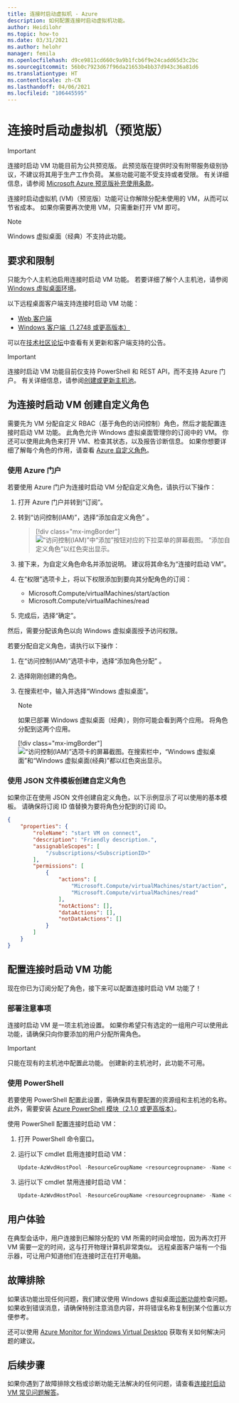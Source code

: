 ```yaml
---
title: 连接时启动虚拟机 - Azure
description: 如何配置连接时启动虚拟机功能。
author: Heidilohr
ms.topic: how-to
ms.date: 03/31/2021
ms.author: helohr
manager: femila
ms.openlocfilehash: d9ce9811cd660c9a9b1fcb6f9e24cadd65d3c2bc
ms.sourcegitcommit: 56b0c7923d67f96da21653b4bb37d943c36a81d6
ms.translationtype: HT
ms.contentlocale: zh-CN
ms.lasthandoff: 04/06/2021
ms.locfileid: "106445595"
---
```

# <a name="start-virtual-machine-on-connect-preview"></a>连接时启动虚拟机（预览版）

> [!IMPORTANT]
> 连接时启动 VM 功能目前为公共预览版。
> 此预览版在提供时没有附带服务级别协议，不建议将其用于生产工作负荷。 某些功能可能不受支持或者受限。 有关详细信息，请参阅 [Microsoft Azure 预览版补充使用条款](https://azure.microsoft.com/support/legal/preview-supplemental-terms/)。

连接时启动虚拟机 (VM)（预览版）功能可让你解除分配未使用的 VM，从而可以节省成本。 如果你需要再次使用 VM，只需重新打开 VM 即可。

>[!NOTE]
>Windows 虚拟桌面（经典）不支持此功能。

## <a name="requirements-and-limitations"></a>要求和限制

只能为个人主机池启用连接时启动 VM 功能。 若要详细了解个人主机池，请参阅 [Windows 虚拟桌面环境](environment-setup.md#host-pools)。

以下远程桌面客户端支持连接时启动 VM 功能：

- [Web 客户端](connect-web.md)
- [Windows 客户端（1.2748 或更高版本）](connect-windows-7-10.md)

可以在[技术社区论坛](https://aka.ms/wvdtc)中查看有关更新和客户端支持的公告。

>[!IMPORTANT]
>连接时启动 VM 功能目前仅支持 PowerShell 和 REST API，而不支持 Azure 门户。 有关详细信息，请参阅[创建或更新主机池](/rest/api/desktopvirtualization/hostpools/createorupdate)。

## <a name="create-a-custom-role-for-start-vm-on-connect"></a>为连接时启动 VM 创建自定义角色

需要先为 VM 分配自定义 RBAC（基于角色的访问控制）角色，然后才能配置连接时启动 VM 功能。 此角色允许 Windows 虚拟桌面管理你的订阅中的 VM。 你还可以使用此角色来打开 VM、检查其状态，以及报告诊断信息。 如果你想要详细了解每个角色的作用，请查看 [Azure 自定义角色](../role-based-access-control/custom-roles.md)。

### <a name="use-the-azure-portal"></a>使用 Azure 门户

若要使用 Azure 门户为连接时启动 VM 分配自定义角色，请执行以下操作：

1. 打开 Azure 门户并转到“订阅”。

2. 转到“访问控制(IAM)”，选择“添加自定义角色” 。

    > [!div class="mx-imgBorder"]
    > ![“访问控制(IAM)”中“添加”按钮对应的下拉菜单的屏幕截图。 “添加自定义角色”以红色突出显示。](media/add-custom-role.png)

3. 接下来，为自定义角色命名并添加说明。 建议将其命名为“连接时启动 VM”。

4. 在“权限”选项卡上，将以下权限添加到要向其分配角色的订阅： 
 
   - Microsoft.Compute/virtualMachines/start/action
   - Microsoft.Compute/virtualMachines/read

5. 完成后，选择“确定”。

然后，需要分配该角色以向 Windows 虚拟桌面授予访问权限。

若要分配自定义角色，请执行以下操作：

1. 在“访问控制(IAM)”选项卡中，选择“添加角色分配” 。

2. 选择刚刚创建的角色。

3. 在搜索栏中，输入并选择“Windows 虚拟桌面”。

      >[!NOTE]
      >如果已部署 Windows 虚拟桌面（经典），则你可能会看到两个应用。 将角色分配到这两个应用。
      >
      > [!div class="mx-imgBorder"]
      > ![“访问控制(IAM)”选项卡的屏幕截图。在搜索栏中，“Windows 虚拟桌面”和“Windows 虚拟桌面(经典)”都以红色突出显示。](media/add-role-assignment.png)

### <a name="create-a-custom-role-with-a-json-file-template"></a>使用 JSON 文件模板创建自定义角色

如果你正在使用 JSON 文件创建自定义角色，以下示例显示了可以使用的基本模板。 请确保将订阅 ID 值替换为要将角色分配到的订阅 ID。

```json
{
    "properties": {
        "roleName": "start VM on connect",
        "description": "Friendly description.",
        "assignableScopes": [
            "/subscriptions/<SubscriptionID>"
        ],
        "permissions": [
            {
                "actions": [
                    "Microsoft.Compute/virtualMachines/start/action",
                    "Microsoft.Compute/virtualMachines/read"
                ],
                "notActions": [],
                "dataActions": [],
                "notDataActions": []
            }
        ]
    }
}
```

## <a name="configure-the-start-vm-on-connect-feature"></a>配置连接时启动 VM 功能

现在你已为订阅分配了角色，接下来可以配置连接时启动 VM 功能了！

### <a name="deployment-considerations"></a>部署注意事项 

连接时启动 VM 是一项主机池设置。 如果你希望只有选定的一组用户可以使用此功能，请确保只向你要添加的用户分配所需角色。

>[!IMPORTANT]
> 只能在现有的主机池中配置此功能。 创建新的主机池时，此功能不可用。

### <a name="use-powershell"></a>使用 PowerShell

若要使用 PowerShell 配置此设置，需确保具有要配置的资源组和主机池的名称。 此外，需要安装 [Azure PowerShell 模块（2.1.0 或更高版本）](https://www.powershellgallery.com/packages/Az.DesktopVirtualization/2.1.0)。

使用 PowerShell 配置连接时启动 VM：

1. 打开 PowerShell 命令窗口。

2. 运行以下 cmdlet 启用连接时启动 VM：

    ```powershell
    Update-AzWvdHostPool -ResourceGroupName <resourcegroupname> -Name <hostpoolname> -StartVMOnConnect:$true
    ```

3. 运行以下 cmdlet 禁用连接时启动 VM：

    ```powershell
    Update-AzWvdHostPool -ResourceGroupName <resourcegroupname> -Name <hostpoolname> -StartVMOnConnect:$false
    ```

## <a name="user-experience"></a>用户体验

在典型会话中，用户连接到已解除分配的 VM 所需的时间会增加，因为再次打开 VM 需要一定的时间，这与打开物理计算机非常类似。 远程桌面客户端有一个指示器，可让用户知道他们在连接时正在打开电脑。

## <a name="troubleshooting"></a>故障排除

如果该功能出现任何问题，我们建议使用 Windows 虚拟桌面[诊断功能](diagnostics-log-analytics.md)检查问题。 如果收到错误消息，请确保特别注意消息内容，并将错误名称复制到某个位置以方便参考。

还可以使用 [Azure Monitor for Windows Virtual Desktop](azure-monitor.md) 获取有关如何解决问题的建议。

## <a name="next-steps"></a>后续步骤

如果你遇到了故障排除文档或诊断功能无法解决的任何问题，请查看[连接时启动 VM 常见问题解答](start-virtual-machine-connect-faq.md)。